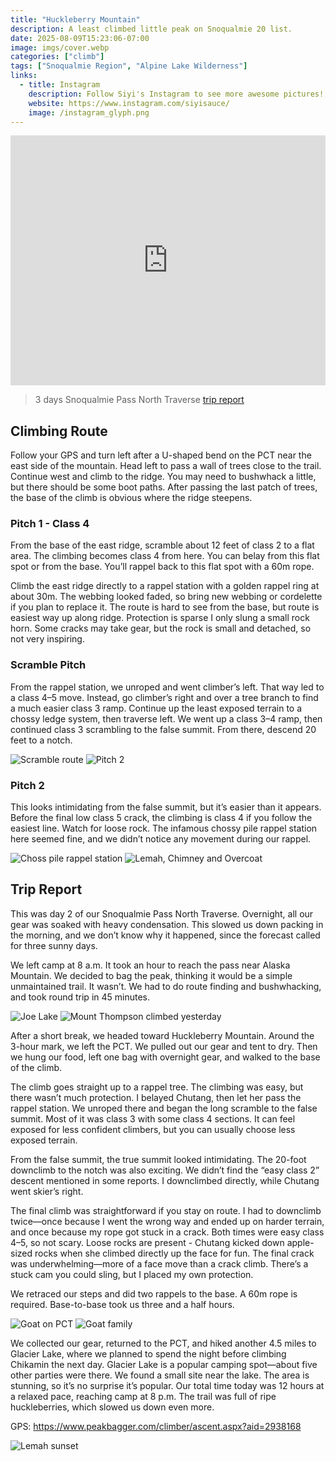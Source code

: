 ```yaml
---
title: "Huckleberry Mountain"
description: A least climbed little peak on Snoqualmie 20 list.
date: 2025-08-09T15:23:06-07:00
image: imgs/cover.webp
categories: ["climb"]
tags: ["Snoqualmie Region", "Alpine Lake Wilderness"]
links:
  - title: Instagram
    description: Follow Siyi's Instagram to see more awesome pictures!
    website: https://www.instagram.com/siyisauce/
    image: /instagram_glyph.png
---
```

<iframe src="https://caltopo.com/m/02MD1M2" width="100%" height="400px" frameBorder="0"></iframe>

> 3 days Snoqualmie Pass North Traverse [trip report](https://www.hippohamster.com/posts/snoqualmie_pass_north_traverse/)
## Climbing Route
Follow your GPS and turn left after a U-shaped bend on the PCT near the east side of the mountain. Head left to pass a wall of trees close to the trail. Continue west and climb to the ridge. You may need to bushwhack a little, but there should be some boot paths. After passing the last patch of trees, the base of the climb is obvious where the ridge steepens.
### Pitch 1 - Class 4
From the base of the east ridge, scramble about 12 feet of class 2 to a flat area. The climbing becomes class 4 from here. You can belay from this flat spot or from the base. You’ll rappel back to this flat spot with a 60m rope.

Climb the east ridge directly to a rappel station with a golden rappel ring at about 30m. The webbing looked faded, so bring new webbing or cordelette if you plan to replace it. The route is hard to see from the base, but route is easiest way up along ridge. Protection is sparse I only slung a small rock horn. Some cracks may take gear, but the rock is small and detached, so not very inspiring.
### Scramble Pitch
From the rappel station, we unroped and went climber’s left. That way led to a class 4–5 move. Instead, go climber’s right and over a tree branch to find a much easier class 3 ramp. Continue up the least exposed terrain to a chossy ledge system, then traverse left. We went up a class 3–4 ramp, then continued class 3 scrambling to the false summit. From there, descend 20 feet to a notch.

![Scramble route](imgs/scramble.webp) ![Pitch 2](imgs/p2.webp)

### Pitch 2
This looks intimidating from the false summit, but it’s easier than it appears. Before the final low class 5 crack, the climbing is class 4 if you follow the easiest line. Watch for loose rock. The infamous chossy pile rappel station here seemed fine, and we didn’t notice any movement during our rappel.

![Choss pile rappel station](imgs/choss.webp) ![Lemah, Chimney and Overcoat](imgs/lemah.webp)

## Trip Report
This was day 2 of our Snoqualmie Pass North Traverse. Overnight, all our gear was soaked with heavy condensation. This slowed us down packing in the morning, and we don’t know why it happened, since the forecast called for three sunny days. 

We left camp at 8 a.m. It took an hour to reach the pass near Alaska Mountain. We decided to bag the peak, thinking it would be a simple unmaintained trail. It wasn’t. We had to do route finding and bushwhacking, and took round trip in 45 minutes.

![Joe Lake](imgs/joe.webp) ![Mount Thompson climbed yesterday](imgs/tompson.webp)

After a short break, we headed toward Huckleberry Mountain. Around the 3-hour mark, we left the PCT. We pulled out our gear and tent to dry. Then we hung our food, left one bag with overnight gear, and walked to the base of the climb.

The climb goes straight up to a rappel tree. The climbing was easy, but there wasn’t much protection. I belayed Chutang, then let her pass the rappel station. We unroped there and began the long scramble to the false summit. Most of it was class 3 with some class 4 sections. It can feel exposed for less confident climbers, but you can usually choose less exposed terrain.

From the false summit, the true summit looked intimidating. The 20-foot downclimb to the notch was also exciting. We didn’t find the “easy class 2” descent mentioned in some reports. I downclimbed directly, while Chutang went skier’s right.

The final climb was straightforward if you stay on route. I had to downclimb twice—once because I went the wrong way and ended up on harder terrain, and once because my rope got stuck in a crack. Both times were easy class 4–5, so not scary. Loose rocks are present - Chutang kicked down apple-sized rocks when she climbed directly up the face for fun. The final crack was underwhelming—more of a face move than a crack climb. There’s a stuck cam you could sling, but I placed my own protection.

We retraced our steps and did two rappels to the base. A 60m rope is required. Base-to-base took us three and a half hours.

![Goat on PCT](imgs/goat.webp) ![Goat family](imgs/goat2.webp) 

We collected our gear, returned to the PCT, and hiked another 4.5 miles to Glacier Lake, where we planned to spend the night before climbing Chikamin the next day. Glacier Lake is a popular camping spot—about five other parties were there. We found a small site near the lake. The area is stunning, so it’s no surprise it’s popular. Our total time today was 12 hours at a relaxed pace, reaching camp at 8 p.m. The trail was full of ripe huckleberries, which slowed us down even more.

GPS: https://www.peakbagger.com/climber/ascent.aspx?aid=2938168

![Lemah sunset](imgs/lemah2.webp)
